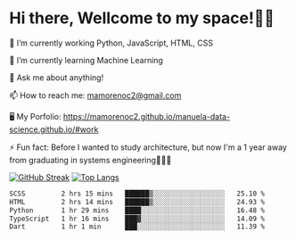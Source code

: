 # Hi there, Wellcome to my space!✌🏾

🔭 I’m currently working Python, JavaScript, HTML, CSS

🌱 I’m currently learning Machine Learning

💬 Ask me about anything!

📫 How to reach me: mamorenoc2@gmail.com

🖥️ My Porfolio: https://mamorenoc2.github.io/manuela-data-science.github.io/#work

⚡ Fun fact: Before I wanted to study architecture, but now I'm a 1 year away from graduating in systems engineering🤣🤣🤣

[![GitHub Streak](https://streak-stats.demolab.com/?user=mamorenoc2&theme=tokyonight_duo)](https://git.io/streak-stats)                 [![Top Langs](https://github-readme-stats.vercel.app/api/top-langs/?username=mamorenoc2&layout=compact&theme=tokyonight)](https://github.com/anuraghazra/github-readme-stats)

<!--START_SECTION:waka-->

```txt
SCSS         2 hrs 15 mins   ██████▒░░░░░░░░░░░░░░░░░░   25.10 %
HTML         2 hrs 14 mins   ██████▒░░░░░░░░░░░░░░░░░░   24.93 %
Python       1 hr 29 mins    ████░░░░░░░░░░░░░░░░░░░░░   16.48 %
TypeScript   1 hr 16 mins    ███▓░░░░░░░░░░░░░░░░░░░░░   14.09 %
Dart         1 hr 1 min      ███░░░░░░░░░░░░░░░░░░░░░░   11.39 %
```

<!--END_SECTION:waka-->
